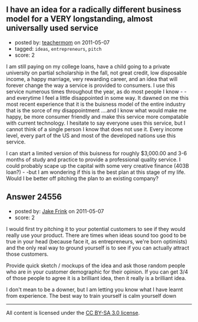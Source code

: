 ## I have an idea for a radically different business model for a VERY longstanding, almost universally used service

- posted by: [teachermom](https://stackexchange.com/users/-1/10291-teachermom) on 2011-05-07
- tagged: `ideas`, `entrepreneurs`, `pitch`
- score: 2

I am still paying on my college loans, have a child going to a private university on partial scholarship in the fall, not great credit, low disposable income, a happy marriage, very rewarding career, and an idea that will forever change the way a service is provided to consumers. I use this service numerous times throughout the year, as do most people I know - -and everytime I feel a little disappointed in some way.  It dawned on me this most recent experience that it is the buisness model of the entire industry that is the sorce of my disappointment ....and I know what would make me happy, be more consumer friendly and make this service more compatable with current technology.  I hesitate to say everyone uses this service, but I cannot think of a single person I know that does not use it.  Every income level, every part of the US and most of the developed nations use this service.  

I can start a limited version of this buisness for roughly $3,000.00 and 3-6 months of study and practice to provide a professional quality service.  I could probably scape up the capital with some very creative finance (403B loan?) - -but I am wondering if this is the best plan at this stage of my life.  Would I be better off pitching the plan to an existing company?




## Answer 24556

- posted by: [Jake Frink](https://stackexchange.com/users/-1/10293-jake-frink) on 2011-05-07
- score: 2

I would first try pitching it to your potential customers to see if they would really use your product.  There are times when ideas sound too good to be true in your head (because face it, as entrepreneurs, we're born optimists) and the only real way to ground yourself is to see if you can actually attract those customers.

Provide quick sketch / mockups of the idea and ask those random people who are in your customer demographic for their opinion.  If you can get 3/4 of those people to agree it is a brilliant idea, then it really is a brilliant idea.

I don't mean to be a downer, but I am letting you know what I have learnt from experience.  The best way to train yourself is calm yourself down



---

All content is licensed under the [CC BY-SA 3.0 license](https://creativecommons.org/licenses/by-sa/3.0/).
